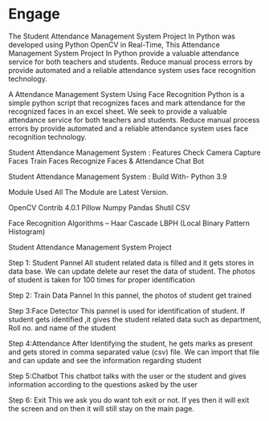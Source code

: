 # Engage

The Student Attendance Management System Project In Python was developed using Python OpenCV in Real-Time, This Attendance Management System Project In Python provide a valuable attendance service for both teachers and students. Reduce manual process errors by provide automated and a reliable attendance system uses face recognition technology.

A Attendance Management System Using Face Recognition Python is a simple python script that recognizes faces and mark attendance for the recognized faces in an excel sheet. We seek to provide a valuable attendance service for both teachers and students. Reduce manual process errors by provide automated and a reliable attendance system uses face recognition technology.


Student Attendance Management System : Features
Check Camera
Capture Faces
Train Faces
Recognize Faces & Attendance
Chat Bot

Student Attendance Management System : Build With-
Python 3.9

Module Used
All The Module are Latest Version.

OpenCV Contrib 4.0.1
Pillow
Numpy
Pandas
Shutil
CSV

Face Recognition Algorithms –
Haar Cascade
LBPH (Local Binary Pattern Histogram)

Student Attendance Management System Project

Step 1: Student Pannel
All student related data is filled and it gets stores in data base. We can update delete aur reset the data of student. The photos  of student is taken for 100 times for proper identification

Step 2: Train Data Pannel
In this pannel, the photos of student get trained

Step 3:Face Detector
This pannel is used for identification of student. If student gets identified ,it gives the student related data such as department, Roll no. and name of the student

Step 4:Attendance
After Identifying the student, he gets marks as present and gets stored in comma separated value (csv) file. 
We can import that file and can update and see the information regarding student 

Step 5:Chatbot
This chatbot talks with the user or the student and gives information according to the questions asked by the user

Step 6: Exit
This we ask you do want toh exit or not. If yes then it will exit the screen and on then it will still stay on the main page.
